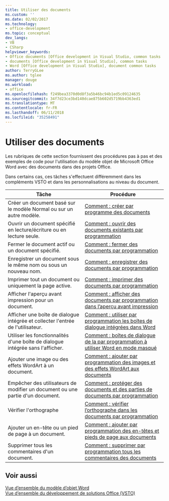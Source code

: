 ```yaml
---
title: Utiliser des documents
ms.custom: ''
ms.date: 02/02/2017
ms.technology:
- office-development
ms.topic: conceptual
dev_langs:
- VB
- CSharp
helpviewer_keywords:
- Office documents [Office development in Visual Studio, common tasks
- documents [Office development in Visual Studio], common tasks
- Word [Office development in Visual Studio], document common tasks
author: TerryGLee
ms.author: tglee
manager: douge
ms.workload:
- office
ms.openlocfilehash: f249bea3370d0d8f3a5b46bc94b1ed5c09124635
ms.sourcegitcommit: 34f7d23ce3bd140dcae875b602d5719bb4363ed1
ms.translationtype: MT
ms.contentlocale: fr-FR
ms.lasthandoff: 06/11/2018
ms.locfileid: "35258491"
---
```

# <a name="work-with-documents"></a>Utiliser des documents
  Les rubriques de cette section fournissent des procédures pas à pas et des exemples de code pour l'utilisation du modèle objet de Microsoft Office Word avec des documents dans des projets Office.  
  
 Dans certains cas, ces tâches s'effectuent différemment dans les compléments VSTO et dans les personnalisations au niveau du document.  
  
|Tâche|Procédure|  
|----------|---------------|  
|Créer un document basé sur le modèle Normal ou sur un autre modèle.|[Comment : créer par programme des documents](../vsto/how-to-programmatically-create-new-documents.md)|  
|Ouvrir un document spécifié en lecture/écriture ou en lecture seule.|[Comment : ouvrir des documents existants par programmation](../vsto/how-to-programmatically-open-existing-documents.md)|  
|Fermer le document actif ou un document spécifié.|[Comment : fermer des documents par programmation](../vsto/how-to-programmatically-close-documents.md)|  
|Enregistrer un document sous le même nom ou sous un nouveau nom.|[Comment : enregistrer des documents par programmation](../vsto/how-to-programmatically-save-documents.md)|  
|Imprimer tout un document ou uniquement la page active.|[Comment : imprimer des documents par programmation](../vsto/how-to-programmatically-print-documents.md)|  
|Afficher l'aperçu avant impression pour un document.|[Comment : afficher des documents par programmation dans l’aperçu avant impression](../vsto/how-to-programmatically-display-documents-in-print-preview.md)|  
|Afficher une boîte de dialogue intégrée et collecter l'entrée de l'utilisateur.|[Comment : utiliser par programmation les boîtes de dialogue intégrées dans Word](../vsto/how-to-programmatically-use-built-in-dialog-boxes-in-word.md)|  
|Utiliser les fonctionnalités d'une boîte de dialogue intégrée sans l'afficher.|[Comment : boîtes de dialogue de la par programmation à utiliser Word en mode masqué](../vsto/how-to-programmatically-use-word-dialog-boxes-in-hidden-mode.md)|  
|Ajouter une image ou des effets WordArt à un document.|[Comment : ajouter par programmation des images et des effets WordArt aux documents](../vsto/how-to-programmatically-add-pictures-and-word-art-to-documents.md)|  
|Empêcher des utilisateurs de modifier un document ou une partie d'un document.|[Comment : protéger des documents et des parties de documents par programmation](../vsto/how-to-programmatically-protect-documents-and-parts-of-documents.md)|  
|Vérifier l'orthographe|[Comment : vérifier l’orthographe dans les documents par programmation](../vsto/how-to-programmatically-check-spelling-in-documents.md)|  
|Ajouter un en-tête ou un pied de page à un document.|[Comment : ajouter par programmation des en-têtes et pieds de page aux documents](../vsto/how-to-programmatically-add-headers-and-footers-to-documents.md)|  
|Supprimer tous les commentaires d'un document.|[Comment : supprimer par programmation tous les commentaires des documents](../vsto/how-to-programmatically-remove-all-comments-from-documents.md)|  
  
## <a name="see-also"></a>Voir aussi  
 [Vue d’ensemble du modèle d’objet Word](../vsto/word-object-model-overview.md)   
 [Vue d’ensemble du développement de solutions Office &#40;VSTO&#41;](../vsto/office-solutions-development-overview-vsto.md)  
  
  